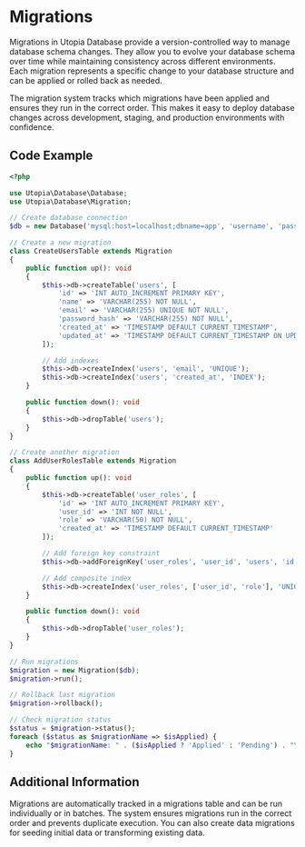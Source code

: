 # Migrations

Migrations in Utopia Database provide a version-controlled way to manage database schema changes. They allow you to evolve your database schema over time while maintaining consistency across different environments. Each migration represents a specific change to your database structure and can be applied or rolled back as needed.

The migration system tracks which migrations have been applied and ensures they run in the correct order. This makes it easy to deploy database changes across development, staging, and production environments with confidence.

## Code Example

```php
<?php

use Utopia\Database\Database;
use Utopia\Database\Migration;

// Create database connection
$db = new Database('mysql:host=localhost;dbname=app', 'username', 'password');

// Create a new migration
class CreateUsersTable extends Migration
{
    public function up(): void
    {
        $this->db->createTable('users', [
            'id' => 'INT AUTO_INCREMENT PRIMARY KEY',
            'name' => 'VARCHAR(255) NOT NULL',
            'email' => 'VARCHAR(255) UNIQUE NOT NULL',
            'password_hash' => 'VARCHAR(255) NOT NULL',
            'created_at' => 'TIMESTAMP DEFAULT CURRENT_TIMESTAMP',
            'updated_at' => 'TIMESTAMP DEFAULT CURRENT_TIMESTAMP ON UPDATE CURRENT_TIMESTAMP'
        ]);

        // Add indexes
        $this->db->createIndex('users', 'email', 'UNIQUE');
        $this->db->createIndex('users', 'created_at', 'INDEX');
    }

    public function down(): void
    {
        $this->db->dropTable('users');
    }
}

// Create another migration
class AddUserRolesTable extends Migration
{
    public function up(): void
    {
        $this->db->createTable('user_roles', [
            'id' => 'INT AUTO_INCREMENT PRIMARY KEY',
            'user_id' => 'INT NOT NULL',
            'role' => 'VARCHAR(50) NOT NULL',
            'created_at' => 'TIMESTAMP DEFAULT CURRENT_TIMESTAMP'
        ]);

        // Add foreign key constraint
        $this->db->addForeignKey('user_roles', 'user_id', 'users', 'id', 'CASCADE');

        // Add composite index
        $this->db->createIndex('user_roles', ['user_id', 'role'], 'UNIQUE');
    }

    public function down(): void
    {
        $this->db->dropTable('user_roles');
    }
}

// Run migrations
$migration = new Migration($db);
$migration->run();

// Rollback last migration
$migration->rollback();

// Check migration status
$status = $migration->status();
foreach ($status as $migrationName => $isApplied) {
    echo "$migrationName: " . ($isApplied ? 'Applied' : 'Pending') . "\n";
}
```

## Additional Information

Migrations are automatically tracked in a migrations table and can be run individually or in batches. The system ensures migrations run in the correct order and prevents duplicate execution. You can also create data migrations for seeding initial data or transforming existing data.
